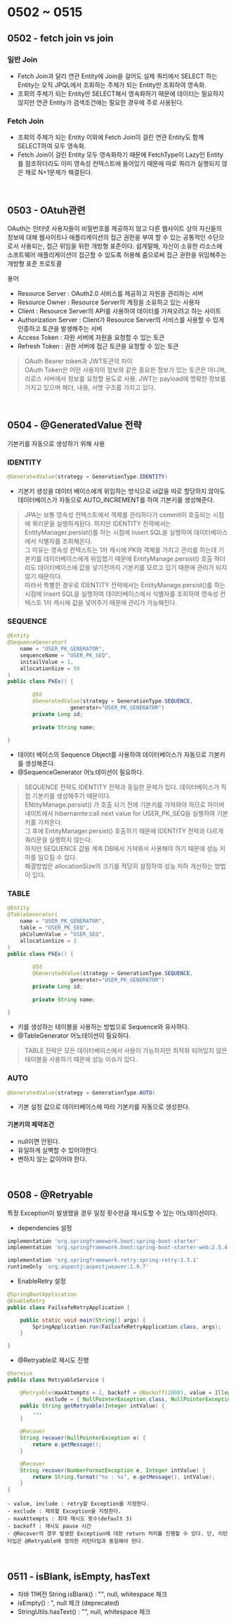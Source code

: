 # 0502 ~ 0515

## 0502 - fetch join vs join
### 일반 Join
- Fetch Join과 달리 연관 Entity에 Join을 걸어도 실제 쿼리에서 SELECT 하는 Entity는 오직 JPQL에서 조회하는 주체가 되는 Entity만 조회하여 영속화.
- 조회의 주체가 되는 Entity만 SELECT해서 영속화하기 때문에 데이터는 필요하지 않지만 연관 Entity가 검색조건에는 필요한 경우에 주로 사용된다.

### Fetch Join
- 조회의 주체가 되는 Entity 이외에 Fetch Join이 걸린 연관 Entity도 함께 SELECT하여 모두 영속화.
- Fetch Join이 걸린 Entity 모두 영속화하기 때문에 FetchType이 Lazy인 Entity를 참조하더라도 이미 영속성 컨텍스트에 들어있기 때문에 따로 쿼리가 실행되지 않은 채로 N+1문제가 해결된다.

<br>

## 0503 - OAtuh관련
OAuth는 인터넷 사용자들이 비밀번호를 제공하지 않고 다른 웹사이트 상의 자신들의 정보에 대해 웹사이트나 애플리케이션의 접근 권한을 부여 할 수 있는 공통적인 수단으로서 사용되는, 접근 위임을 위한 개방형 표준이다.
쉽게말해, 자신이 소유한 리소스에 소프트웨어 애플리케이션이 접근할 수 있도록 허용해 줌으로써 접근 권한을 위임해주는 개방형 표준 프로토콜

용어
- Resource Server : OAuth2.0 서비스를 제공하고 자원을 관리하는 서버
- Resource Owner : Resource Server의 계정을 소유하고 있는 사용자
- Client : Resource Server의 API를 사용하여 데이터를 가져오려고 하는 사이트
- Authorization Server : Client가 Resource Server의 서비스를 사용할 수 있게 인증하고 토큰을 발생해주는 서버
- Access Token : 자원 서버에 자원을 요청할 수 있는 토큰
- Refresh Token : 권한 서버에 접근 토큰을 요청할 수 있는 토큰

> OAuth Bearer token과 JWT토큰의 차이  
> OAuth Token은 어떤 사용자의 정보와 같은 중요한 정보가 있는 토큰은 아니며, 리로스 서버에서 정보를 요청할 용도로 사용. JWT는 payload에 명확한 정보를 가지고 있으며 헤더, 내용, 서명 구조를 가지고 있다.

<br>

## 0504 - @GeneratedValue 전략
기본키를 자동으로 생성하기 위해 사용

### IDENTITY
```java
@GeneratedValue(strategy = GenerationType.IDENTITY)
```
- 기본키 생성을 데이터 베이스에게 위임하는 방식으로 id값을 따로 할당하지 않아도 데이터베이스가 자동으로 AUTO_INCREMENT를 하여 기본키를 생성해준다.

> JPA는 보통 영속성 컨텍스트에서 객체를 관리하다가 commit이 호출되는 시점에 쿼리문을 실행하게된다. 하지만 IDENTITY 전략에서는 EntityManager.persist()를 하는 시점에 Insert SQL을 실행하여 데이터베이스에서 식별자를 조회해온다.  
그 이유는 영속성 컨텍스트는 1차 캐시에 PK와 객체를 가지고 관리를 하는데 기본키를 데이터베이스에게 위임했기 때문에  EntityManage.persist() 호출 하더라도 데이터베이스에 값을 넣기전까지 기본키를 모르고 있기 때문에 관리가 되지 않기 때문이다.  
따라서 특별한 경우로 IDENTITY 전략에서는 EntityManage.persist()를 하는 시점에 Insert SQL을 실행하여 데이터베이스에서 식별자를 조회하여 영속성 컨텍스트 1차 캐시에 값을 넣어주기 때문에 관리가 가능해진다.

### SEQUENCE
```java
@Entity
@SequenceGenerator(
    name = "USER_PK_GENERATOR",
    sequenceName = "USER_PK_SEQ",
    initailValue = 1,
    allocationSize = 50
)
public class PkEx() {
    
        @Id
        @GeneratedValue(strategy = GenerationType.SEQUENCE,
                    generator="USER_PK_GENERATOR")
        private Long id;
    
        private String name;
    
}
```
- 데이터 베이스의 Sequence Object를 사용하여 데이터베이스가 자동으로 기본키를 생성해준다.
- @SequenceGenerator 어노테이션이 필요하다.
> SEQUENCE 전략도 IDENTITY 전략과 동일한 문제가 있다. 데이터베이스가 직접 기본키를 생성해주기 때문이다.  
ENtityManage.persist() 가 호출 되기 전에 기본키를 가져와야 하므로 하이버네이트에서 hibernamte:call next value for USER_PK_SEQ을 실행하여 기본키를 가져온다.  
그 후에 EntityManager.persist() 호출하기 때문에 IDENTITY 전략과 다르게 쿼리문을 실행하지 않는다.  
하지만 SEQUENCE 값을 계쏙 DB에서 가져와서 사용해야 하기 때문에 성능 저하를 일으킬 수 있다.  
해결방법은 allocationSize의 크기를 적당히 설정하여 성능 저하 개선하는 방법이 있다.

### TABLE
```java
@Entity
@TableGenerator(
    name = "USER_PK_GENERATOR",
    table = "USER_PK_SEQ",
    pkColumnValue = "USER_SEQ",
    allocationSize = 1
)
public class PkEx() {
    
        @Id
        @GeneratedValue(strategy = GenerationType.SEQUENCE,
                    generator="USER_PK_GENERATOR")
        private Long id;
    
        private String name;
        
}
```
- 키를 생성하는 테이블을 사용하는 방법으로 Sequence와 유사하다.
- @TableGenerator 어노테이션이 필요하다.
> TABLE 전략은 모든 데이터베이스에서 사용이 가능하지만 최적화 되어있지 않은 테이블을 사용하기 때문에 성능 이슈가 있다.

### AUTO
```java
@GeneratedValue(strategy = GenerationType.AUTO)
```
- 기본 설정 값으로 데이터베이스에 따라 기본키를 자동으로 생성한다.

#### 기본키의 제약조건
- null이면 안된다.
- 유일하게 실벽할 수 있어야한다.
- 변하지 않는 값이어야 한다.

<br>

## 0508 - @Retryable
특정 Exception이 발생했을 경우 일정 횟수만큼 재시도할 수 있는 어노테이션이다.

- dependencies 설정
```gradle
implementation 'org.springframework.boot:spring-boot-starter'
implementation 'org.springframework.boot:spring-boot-starter-web:2.5.4'

implementation 'org.springframework.retry:spring-retry:1.3.1'
runtimeOnly 'org.aspectj:aspectjweaver:1.9.7'
```

- EnableRetry 설정
```java
@SpringBootApplication
@EnableRetry
public class FailsafeRetryApplication {

    public static void main(String[] args) {
        SpringApplication.run(FailsafeRetryApplication.class, args);
    }

}
```

- @Retryable로 재시도 진행
```java
@Service
public class RetryableService {

    @Retryable(maxAttempts = 2, backoff = @Backoff(2000), value = IllegalStateException.class,
            exclude = { NullPointerException.class, NullPointerException.class })
    public String getRetryable(Integer intValue) {
        ...
    }

    @Recover
    String recover(NullPointerException e) {
        return e.getMessage();
    }

    @Recover
    String recover(NumberFormatException e, Integer intValue) {
        return String.format("%s : %s", e.getMessage(), intValue);
    }
}
```
```
- value, include : retry할 Exception을 지정한다.
- exclude : 제외할 Exception을 지정한다.
- maxAttempts : 최대 재시도 횟수(default 3)
- backoff : 재시도 pause 시간
- @Recover의 경우 발생한 Exception에 대한 return 처리를 진행할 수 있다. 단, 리턴타입은 @Retryable에 정의한 리턴타입과 동일해야 한다.
```

<br>

## 0511 - isBlank, isEmpty, hasText
- 자바 11버전 String.isBlank() : "", null, whitespace 체크
- isEmpty() : ", null 체크 (deprecated)
- StringUtils.hasText() : "", null, whitespace 체크